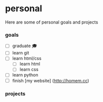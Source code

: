# personal
Here are some of personal goals and projects

### goals
- [ ] graduate :mortar_board:
- [ ] learn git
- [ ] learn html/css
  - [ ] learn html
  - [ ] learn css
- [ ] learn python
- [ ] finish [my website] (http://homem.cc)

### projects
